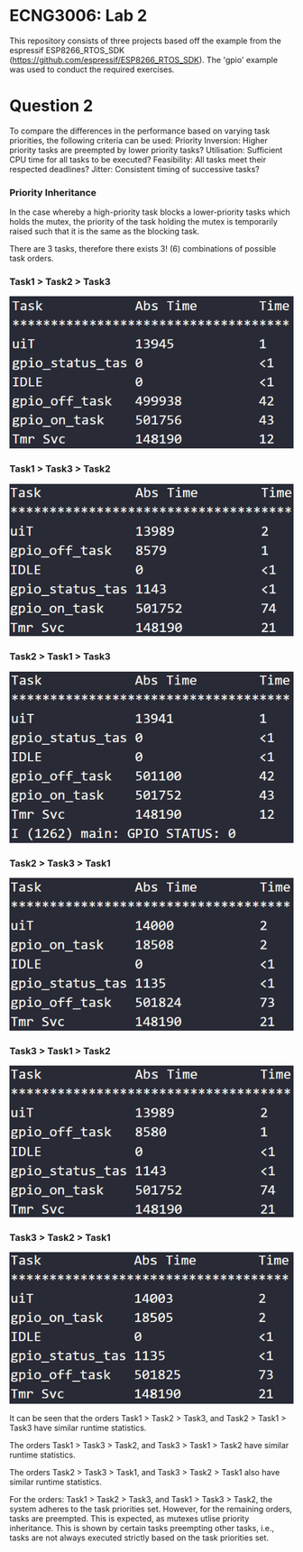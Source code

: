 # ECNG3006: Lab 2
This repository consists of three projects based off the example from the espressif ESP8266_RTOS_SDK (https://github.com/espressif/ESP8266_RTOS_SDK). The 'gpio' example was used to conduct the required exercises.

# Question 2
To compare the differences in the performance based on varying task priorities, the following criteria can be used:
Priority Inversion: Higher priority tasks are preempted by lower priority tasks?
Utilisation: Sufficient CPU time for all tasks to be executed?
Feasibility: All tasks meet their respected deadlines?
Jitter: Consistent timing of successive tasks?

### Priority Inheritance
In the case whereby a high-priority task blocks a lower-priority tasks which holds the mutex, the priority of the task holding the mutex is temporarily raised such that it is the same as the blocking task. 
<p>
There are 3 tasks, therefore there exists 3! (6) combinations of possible task orders.
<p>

### Task1 > Task2 > Task3
![lab2_q2b1](lab2_q2b1.png)

<p>

### Task1 > Task3 > Task2 
![lab2_q2b2](lab2_q2b2.png)
<p>

### Task2 > Task1 > Task3
![lab2_q2b3](lab2_q2b3.png)
<p>

### Task2 > Task3 > Task1
![lab2_q2b4](lab2_q2b4.png)
<p>

### Task3 > Task1 > Task2
![lab2_q2b5](lab2_q2b5.png)
<p>

### Task3 > Task2 > Task1
![lab2_q2b6](lab2_q2b6.png)
<p>

It can be seen that the orders Task1 > Task2 > Task3, and Task2 > Task1 > Task3 have similar runtime statistics. <p> 
The orders Task1 > Task3 > Task2, and Task3 > Task1 > Task2 have similar runtime statistics.
<p>
The orders Task2 > Task3 > Task1, and Task3 > Task2 > Task1 also have similar runtime statistics.
<p>
For the orders: Task1 > Task2 > Task3, and Task1 > Task3 > Task2, the system adheres to the task priorities set. However, for the remaining orders, tasks are preempted. This is expected, as mutexes utlise priority inheritance. This is shown by certain tasks preempting other tasks, i.e., tasks are not always executed strictly based on the task priorities set.
